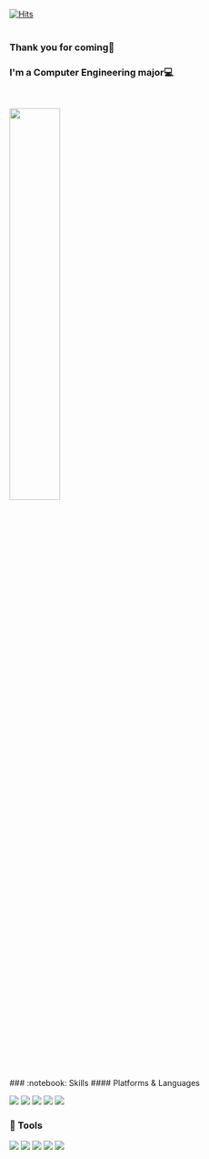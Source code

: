 [![Hits](https://hits.seeyoufarm.com/api/count/incr/badge.svg?url=https%3A%2F%2Fgithub.com%2Fleeselae%2F&count_bg=%2379C83D&title_bg=%230A7400&icon=&icon_color=%23E7E7E7&title=Visit&edge_flat=false)](https://hits.seeyoufarm.com)
<br>
<br>

### Thank you for coming:wave:    
### I'm a Computer Engineering major:computer:
<br>
<p>
  <img src="https://github-readme-stats.vercel.app/api?username=leeselae&theme=tokyonight&show_icons=true" width="42%" />
</p>
<br>
<br>
<br>
### :notebook: Skills
#### Platforms & Languages
<p>
  <img src="https://img.shields.io/badge/C-1E90FF?style=flat-flat&logo=C&logoColor=white"/> 
  <img src="https://img.shields.io/badge/Android-3DDC84?style=flat-square&logo=Android&logoColor=white"/>
  <img src="https://img.shields.io/badge/JavaScript-F7DF1E?style=flat-square&logo=JavaScript&logoColor=white"/>
  <img src="https://img.shields.io/badge/HTML-E34F26?style=flat-square&logo=HTML5&logoColor=white"/> 
  <img src="https://img.shields.io/badge/CSS-A8B9CC?style=flat-square&logo=CSS3&logoColor=white"/>
</p>

### :wrench: Tools
<p>
  <img src="https://img.shields.io/badge/Eclipse IDE-525C86?style=flat-square&logo=Eclipse IDE&logoColor=white"/>
  <img src="https://img.shields.io/badge/Git-4B0082?style=flat-square&logo=Git&logoColor=white"/> 
  <img src="https://img.shields.io/badge/GitHub-000000?style=flat-square&logo=GitHub&logoColor=white"/> 
  <img src="https://img.shields.io/badge/Visual Studio-9932CC?style=flat-square&logo=Visual Studio&logoColor=white"/> 
  <img src="https://img.shields.io/badge/Visual Studio Code-1E90FF?style=flat-square&logo=Visual Studio Code&logoColor=white"/>
</p>

<br>
<br>








